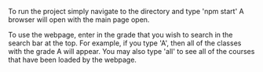 To run the project simply navigate to the directory and type 'npm start'
A browser will open with the main page open.

To use the webpage, enter in the grade that you wish to search in the search bar at the top.
For example, if you type 'A', then all of the classes with the grade A will appear.
You may also type 'all' to see all of the courses that have been loaded by the webpage.